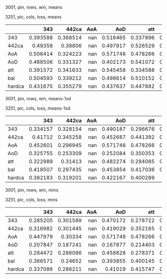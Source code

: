 3001, pin, rows, win, means

3251, pic, cols, loss, means

|        |      343 |    442ca |   AoA |      AoD |      att |      bal |   hardca |
|:-------|---------:|---------:|------:|---------:|---------:|---------:|---------:|
| 343    | 0.393588 | 0.368514 |   nan | 0.516465 | 0.337896 | 0.342656 | 0.606731 |
| 442ca  | 0.49358  | 0.38806  |   nan | 0.497917 | 0.526529 | 0.480179 | 0.439593 |
| AoA    | 0.506414 | 0.324223 |   nan | 0.571748 | 0.478266 | 0.420262 | 0.59179  |
| AoD    | 0.488506 | 0.331327 |   nan | 0.402173 | 0.541072 | 0.456131 | 0.380136 |
| att    | 0.391572 | 0.341633 |   nan | 0.545458 | 0.334588 | 0.330787 | 0.63426  |
| bal    | 0.504593 | 0.339212 |   nan | 0.498614 | 0.510152 | 0.448787 | 0.49929  |
| hardca | 0.431675 | 0.355279 |   nan | 0.437637 | 0.447882 | 0.421865 | 0.398151 |

3001, pin, rows, win, means-1sd

3251, pic, cols, loss, means-1sd

|        |      343 |    442ca |   AoA |      AoD |      att |      bal |   hardca |
|:-------|---------:|---------:|------:|---------:|---------:|---------:|---------:|
| 343    | 0.334157 | 0.328154 |   nan | 0.490187 | 0.296676 | 0.225498 | 0.577023 |
| 442ca  | 0.41712  | 0.345258 |   nan | 0.452687 | 0.441392 | 0.416437 | 0.383928 |
| AoA    | 0.452601 | 0.296945 |   nan | 0.571748 | 0.478266 | 0.285219 | 0.573615 |
| AoD    | 0.325755 | 0.253309 |   nan | 0.252084 | 0.350353 | 0.290066 | 0.288764 |
| att    | 0.322989 | 0.31413  |   nan | 0.482274 | 0.284085 | 0.208354 | 0.596277 |
| bal    | 0.418507 | 0.297435 |   nan | 0.453854 | 0.417036 | 0.321385 | 0.433947 |
| hardca | 0.382183 | 0.319201 |   nan | 0.422167 | 0.400289 | 0.37747  | 0.361321 |

3001, pin, rows, win, mins

3251, pic, cols, loss, mins

|        |      343 |    442ca |   AoA |      AoD |      att |      bal |   hardca |
|:-------|---------:|---------:|------:|---------:|---------:|---------:|---------:|
| 343    | 0.285205 | 0.301589 |   nan | 0.470172 | 0.278722 | 0.184688 | 0.55294  |
| 442ca  | 0.316982 | 0.301445 |   nan | 0.419029 | 0.352165 | 0.309558 | 0.325399 |
| AoA    | 0.447979 | 0.30334  |   nan | 0.571748 | 0.478266 | 0.247989 | 0.573615 |
| AoD    | 0.207847 | 0.187241 |   nan | 0.167877 | 0.214403 | 0.173607 | 0.205518 |
| att    | 0.284472 | 0.286086 |   nan | 0.458828 | 0.278371 | 0.202443 | 0.562203 |
| bal    | 0.366571 | 0.24652  |   nan | 0.393855 | 0.400145 | 0.214917 | 0.337189 |
| hardca | 0.337086 | 0.286211 |   nan | 0.41019  | 0.415747 | 0.334777 | 0.350839 |

